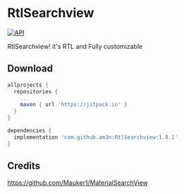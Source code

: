# RtlSearchview
[![API](https://img.shields.io/badge/API-16%2B-brightgreen.svg?style=flat)](https://android-arsenal.com/api?level=16)

RtlSearchview! it's RTL and Fully customizable

## Download

```gradle
allprojects {
  repositories {
    ...
    maven { url 'https://jitpack.io' }
  }
}

dependencies {
  implementation 'com.github.am3n:RtlSearchview:1.0.1'
}
```


## Credits

https://github.com/Mauker1/MaterialSearchView

